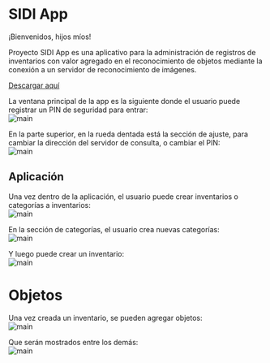 # SIDI App

¡Bienvenidos, hijos míos!

Proyecto SIDI App es una aplicativo para la administración de registros de inventarios con valor agregado en el reconocimiento de objetos mediante la conexión a un servidor de reconocimiento de imágenes.

[Descargar aquí](bin/sidiapp.apk)

La ventana principal de la app es la siguiente donde el usuario puede registrar un PIN de seguridad para entrar:
<br/>
![main](img/1.png)
<br/>

En la parte superior, en la rueda dentada está la sección de ajuste, para cambiar la dirección del servidor de consulta, o cambiar el PIN:
<br/>
![main](img/2.png)
<br/>

## Aplicación

Una vez dentro de la aplicación, el usuario puede crear inventarios o categorías a inventarios:
<br/>
![main](img/3.png)
<br/>

En la sección de categorías, el usuario crea nuevas categorías:
<br/>
![main](img/4.png)
<br/>

Y luego puede crear un inventario:
<br/>
![main](img/5.png)
<br/>

# Objetos

Una vez creada un inventario, se pueden agregar objetos:
<br/>
![main](img/6.png)
<br/>

Que serán mostrados entre los demás:
<br/>
![main](img/7.png)
